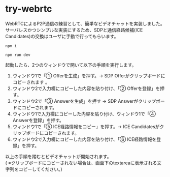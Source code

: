 # try-webrtc

WebRTCによるP2P通信の練習として、簡単なビデオチャットを実装しました。\
サーバレスかつシンプルな実装にするため、SDPと通信経路候補(ICE Candidates)の交換はユーザに手動で行ってもらいます。
<br>

```
npm i
```

```
npm run dev
```

起動したら、2つのウィンドウで開いて以下の手順を実行します。

1. ウィンドウ1で「① Offerを生成」を押す。→ SDP Offerがクリップボードにコピーされます 。
2. ウィンドウ2で入力欄にコピーした内容を貼り付け、「② Offerを登録」を押す。
3. ウィンドウ2で「③ Answerを生成」を押す → SDP Answerがクリップボードにコピーされます。
4. ウィンドウ1で入力欄にコピーした内容を貼り付け、ウィンドウ1で「④ Answerを登録」を押す。
5. ウィンドウ1で「⑤ ICE経路情報をコピー」を押す。→ ICE Candidatesがクリップボードにコピーされます。
6. ウィンドウ2で入力欄にコピーした内容を貼り付け、「⑥ ICE経路情報を登録」を押す。

以上の手順を踏むとビデオチャットが開始されます。\
( ※クリップボードにコピーされない場合は、画面下のtextareaに表示される文字列をコピーしてください。)
